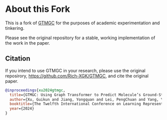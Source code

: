 # About this Fork
This is a fork of [GTMGC](https://github.com/Rich-XGK/GTMGC) for the purposes of academic experimentation and tinkering.

Please see the original repository for a stable, working implementation of the work in the paper.


## Citation
If you intend to use GTMGC in your research, please use the original reposirory, https://github.com/Rich-XGK/GTMGC, and cite the original paper.

```bibtex
@inproceedings{xu2024gtmgc,
  title={GTMGC: Using Graph Transformer to Predict Molecule’s Ground-State Conformation},
  author={Xu, Guikun and Jiang, Yongquan and Lei, PengChuan and Yang, Yan and Chen, Jim},
  booktitle={The Twelfth International Conference on Learning Representations},
  year={2024}
}
```


